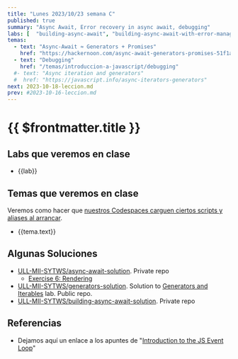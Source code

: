 ```yaml
---
title: "Lunes 2023/10/23 semana C"
published: true
summary: "Async Await, Error recovery in async await, debugging"
labs: [  "building-async-await", "building-async-await-with-error-management" ]
temas: 
  - text: "Async-Await ≈ Generators + Promises"
    href: "https://hackernoon.com/async-await-generators-promises-51f1a6ceede2"
  - text: "Debugging"
    href: "/temas/introduccion-a-javascript/debugging"
  #- text: "Async iteration and generators"
  #  href: "https://javascript.info/async-iterators-generators"
next: 2023-10-18-leccion.md
prev: #2023-10-16-leccion.md 
---
```


# {{ $frontmatter.title }}

## Labs que veremos en clase

<ul>
    <li  v-for="(lab, index) in $frontmatter.labs" :key="index">
    <a :href="'/practicas/'+lab">{{lab}}</a>
    </li>
</ul>

## Temas que veremos en clase

Veremos como hacer que [nuestros  Codespaces carguen ciertos scripts y aliases al arrancar](/temas/introduccion-a-javascript/codespaces.html#personalizing-your-codespace).

<ul>
    <li  v-for="(tema, index) in $frontmatter.temas" :key="index">
    <a :href="tema.href" target="_blank">{{tema.text}}</a>
    </li>
</ul>

## Algunas Soluciones

* [ULL-MII-SYTWS/async-await-solution](https://github.com/ULL-MII-SYTWS/async-await-solution). Private repo
  * [Exercise 6: Rendering](https://github.com/ULL-MII-SYTWS/async-await-solution#exercise-6-rendering)
* [ULL-MII-SYTWS/generators-solution](https://github.com/ULL-MII-SYTWS/generators-solution). Solution to [Generators and Iterables](https://ull-mii-sytws.github.io/practicas/generators.html) lab. Public repo.
* [ULL-MII-SYTWS/building-async-await-solution](https://github.com/ULL-MII-SYTWS/building-async-await-solution). Private repo

## Referencias

* Dejamos aquí un enlace a los apuntes de "[Introduction to the JS Event Loop](/temas/async/event-loop/)"
